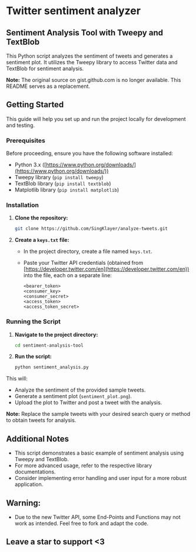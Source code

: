 # Twitter sentiment analyzer

## Sentiment Analysis Tool with Tweepy and TextBlob

This Python script analyzes the sentiment of tweets and generates a sentiment plot. It utilizes the Tweepy library to access Twitter data and TextBlob for sentiment analysis.

**Note:** The original source on gist.github.com is no longer available. This README serves as a replacement.

## Getting Started

This guide will help you set up and run the project locally for development and testing.

### Prerequisites

Before proceeding, ensure you have the following software installed:

* Python 3.x ([https://www.python.org/downloads/](https://www.python.org/downloads/))
* Tweepy library (`pip install tweepy`)
* TextBlob library (`pip install textblob`)
* Matplotlib library (`pip install matplotlib`)

### Installation

1. **Clone the repository:**

   ```bash
   git clone https://github.com/SingKlayer/analyze-tweets.git
   ```

2. **Create a `keys.txt` file:**

   - In the project directory, create a file named `keys.txt`.
   - Paste your Twitter API credentials (obtained from [https://developer.twitter.com/en](https://developer.twitter.com/en)) into the file, each on a separate line:

     ```
     <bearer_token>
     <consumer_key>
     <consumer_secret>
     <access_token>
     <access_token_secret>
     ```

### Running the Script

1. **Navigate to the project directory:**

   ```bash
   cd sentiment-analysis-tool
   ```

2. **Run the script:**

   ```bash
   python sentiment_analysis.py
   ```

This will:

* Analyze the sentiment of the provided sample tweets.
* Generate a sentiment plot (`sentiment_plot.png`).
* Upload the plot to Twitter and post a tweet with the analysis.

**Note:** Replace the sample tweets with your desired search query or method to obtain tweets for analysis.

## Additional Notes

* This script demonstrates a basic example of sentiment analysis using Tweepy and TextBlob.
* For more advanced usage, refer to the respective library documentations.
* Consider implementing error handling and user input for a more robust application.

## Warning:

* Due to the new Twitter API, some End-Points and Functions may not work as intended. Feel free to fork and adapt the code.

## Leave a star to support <3
